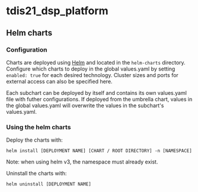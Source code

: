 # tdis21_dsp_platform

## Helm charts

### Configuration

Charts are deployed using [Helm](https://helm.sh) and located in the `helm-charts` directory. Configure which charts to deploy in the global values.yaml by setting ``enabled: true`` for each desired technology. Cluster sizes and ports for external access can also be specified here.

Each subchart can be deployed by itself and contains its own values.yaml file with futher configurations. If deployed from the umbrella chart, values in the global values.yaml will overwrite the values in the subchart's values.yaml.

### Using the helm charts
Deploy the charts with:
```
helm install [DEPLOYMENT NAME] [CHART / ROOT DIRECTORY] -n [NAMESPACE]
```

Note: when using helm v3, the namespace must already exist.

Uninstall the charts with:
```
helm uninstall [DEPLOYMENT NAME]
```

